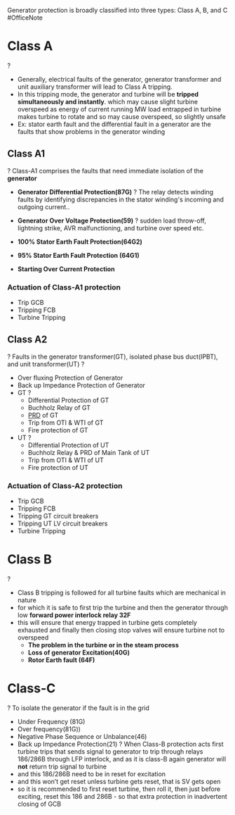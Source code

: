 Generator protection is broadly classified into three types: Class A, B, and C
#OfficeNote
# Class A
?
- Generally, electrical faults of the generator, generator transformer and unit auxiliary transformer will lead to Class A tripping.
- In this tripping mode, the generator and turbine will be **tripped simultaneously and instantly**. which may cause slight turbine overspeed as energy of current running MW load entrapped in turbine makes turbine to rotate and so may cause overspeed, so slightly unsafe
- Ex: stator earth fault and the differential fault in a generator are the faults that show problems in the generator winding
<!--SR:!2024-07-06,3,250-->

## Class A1
?
Class-A1 comprises the faults that need immediate isolation of the **generator**
<!--SR:!2024-07-06,3,250-->

- **Generator Differential Protection(87G)**
?
    The relay detects winding faults by identifying discrepancies in the stator winding's incoming and outgoing current..
<!--SR:!2024-08-10,2,228-->

- **Generator Over Voltage Protection(59)**
    ?
    sudden load throw-off, lightning strike, AVR malfunctioning, and turbine over speed etc.
<!--SR:!2024-07-05,1,228-->

- **100% Stator Earth Fault Protection(64G2)**

- **95% Stator Earth Fault Protection (64G1)**

- **Starting Over Current Protection**
<!--SR:!2024-07-06,3,250-->

### Actuation of Class-A1 protection

- Trip GCB
- Tripping FCB
- Turbine Tripping

## Class A2
?
Faults in the generator transformer(GT), isolated phase bus duct(IPBT), and unit transformer(UT)
?
- Over fluxing Protection of Generator
- Back up Impedance Protection of Generator
- GT
?
    - Differential Protection of GT
    - Buchholz Relay of GT
    - [PRD](https://www.electricalvolt.com/2019/12/prd-of-transformer-pressure-relief-device-for-transformer/) of GT
    - Trip from OTI & WTI of GT
    - Fire protection of GT
- UT
?
    - Differential Protection of UT
    - Buchholz Relay & PRD of Main Tank of UT
    - Trip from OTI & WTI of UT
    - Fire protection of UT
<!--SR:!2024-07-06,3,250-->

### Actuation of Class-A2 protection

- Trip GCB
- Tripping FCB
- Tripping GT circuit breakers
- Tripping UT LV circuit breakers
- Turbine Tripping

# Class B
?
- Class B tripping is followed for all turbine faults which are mechanical in nature
- for which it is safe to first trip the turbine and then the generator through low **forward power interlock relay 32F**
- this will ensure that energy trapped in turbine gets completely exhausted and finally then closing stop valves will ensure turbine not to overspeed
    - **The problem in the turbine or in the steam process**
    - **Loss of generator Excitation(40G)**
    - **Rotor Earth fault (64F)**
<!--SR:!2024-07-06,3,250-->

# **Class-C**
?
To isolate the generator if the fault is in the grid
- Under Frequency (81G)
- Over frequency(81G))
- Negative Phase Sequence or Unbalance(46)
- Back up Impedance Protection(21)
?
When Class-B protection acts first turbine trips that sends signal to generator to trip through relays 186/286B through LFP interlock, and as it is class-B again generator will **not** return trip signal to turbine
- and this 186/286B need to be in reset for excitation
- and this won’t get reset unless turbine gets reset, that is SV gets open
- so it is recommended to first reset turbine, then roll it, then just before exciting, reset this 186 and 286B - so that extra protection in inadvertent closing of GCB
<!--SR:!2024-07-05,1,210-->